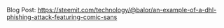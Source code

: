 Blog Post: https://steemit.com/technology/@balor/an-example-of-a-dhl-phishing-attack-featuring-comic-sans
